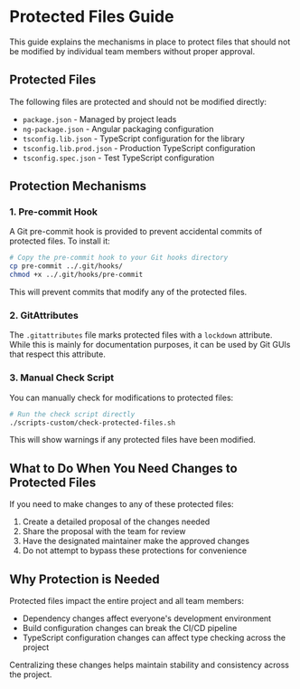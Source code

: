 # Protected Files Guide

This guide explains the mechanisms in place to protect files that should not be modified by individual team members without proper approval.

## Protected Files

The following files are protected and should not be modified directly:

- `package.json` - Managed by project leads
- `ng-package.json` - Angular packaging configuration
- `tsconfig.lib.json` - TypeScript configuration for the library
- `tsconfig.lib.prod.json` - Production TypeScript configuration
- `tsconfig.spec.json` - Test TypeScript configuration

## Protection Mechanisms

### 1. Pre-commit Hook

A Git pre-commit hook is provided to prevent accidental commits of protected files. To install it:

```bash
# Copy the pre-commit hook to your Git hooks directory
cp pre-commit ../.git/hooks/
chmod +x ../.git/hooks/pre-commit
```

This will prevent commits that modify any of the protected files.

### 2. GitAttributes

The `.gitattributes` file marks protected files with a `lockdown` attribute. While this is mainly for documentation purposes, it can be used by Git GUIs that respect this attribute.

### 3. Manual Check Script

You can manually check for modifications to protected files:

```bash
# Run the check script directly
./scripts-custom/check-protected-files.sh
```

This will show warnings if any protected files have been modified.

## What to Do When You Need Changes to Protected Files

If you need to make changes to any of these protected files:

1. Create a detailed proposal of the changes needed
2. Share the proposal with the team for review
3. Have the designated maintainer make the approved changes
4. Do not attempt to bypass these protections for convenience

## Why Protection is Needed

Protected files impact the entire project and all team members:

- Dependency changes affect everyone's development environment
- Build configuration changes can break the CI/CD pipeline
- TypeScript configuration changes can affect type checking across the project

Centralizing these changes helps maintain stability and consistency across the project.
